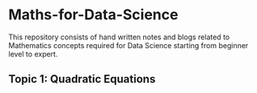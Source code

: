 # Maths-for-Data-Science
This repository consists of hand written notes and blogs related to Mathematics concepts required for Data Science starting from beginner level to expert.

## Topic 1: Quadratic Equations

